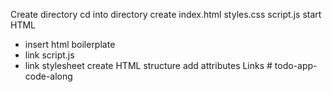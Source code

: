 Create directory
cd into directory
create index.html styles.css script.js
start HTML
- insert html boilerplate
- link script.js
- link stylesheet
create HTML structure
add attributes
Links # todo-app-code-along
